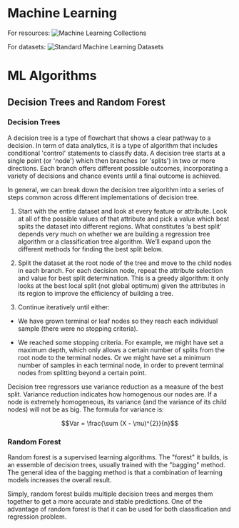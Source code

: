 # Machine Learning

For resources: ![Machine Learning Collections](https://github.com/aladdinpersson/Machine-Learning-Collection.git)

For datasets: ![Standard Machine Learning Datasets](https://machinelearningmastery.com/standard-machine-learning-datasets/)

# ML Algorithms

## Decision Trees and Random Forest

### Decision Trees

A decision tree is a type of flowchart that shows a clear pathway to a decision. In  term of data analytics, it is a type of algorithm that includes conditional 'control' statements to classify data. A decision tree starts at a single point (or 'node') which then branches (or 'splits') in two or more directions. Each branch offers different possible outcomes, incorporating a variety of decisions and chance events until a final outcome is achieved.

In general, we can break down the decision tree algorithm into a series of steps common across different implementations of decision tree.

1. Start with the entire dataset and look at every feature or attribute. Look at all of the possible values of that attribute and pick a value which best splits the dataset into different regions. What constitutes ‘a best split’ depends very much on whether we are building a regression tree algorithm or a classification tree algorithm. We’ll expand upon the different methods for finding the best split below.

2. Split the dataset at the root node of the tree and move to the child nodes in each branch. For each decision node, repeat the attribute selection and value for best split determination. This is a greedy algorithm: it only looks at the best local split (not global optimum) given the attributes in its region to improve the efficiency of building a tree.

3. Continue iteratively until either:

  - We have grown terminal or leaf nodes so they reach each individual sample (there were no stopping criteria).

  - We reached some stopping criteria. For example, we might have set a maximum depth, which only allows a certain number of splits from the root node to the terminal nodes. Or we might have set a minimum number of samples in each terminal node, in order to prevent terminal nodes from splitting beyond a certain point.

Decision tree regressors use variance reduction as a measure of the best split. Variance reduction indicates how homogenous our nodes are. If a node is extremely homogeneous, its variance (and the variance of its child nodes) will not be as big. The formula for variance is:

```math
Var = \frac{\sum (X - \mu)^{2}}{n}
```

### Random Forest

Random forest is a supervised learning algorithms. The "forest" it builds, is an essemble of decision trees, usually trained with the "bagging" method. The general idea of the bagging method is that a combination of learning models increases the overall result.

Simply, random forest builds multiple decision trees and merges them together to get a more accurate and stable predictions. One of the advantage of random forest is that it can be used for both classification and regression problem.
